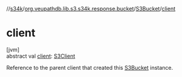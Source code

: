 //[s34k](../../../index.md)/[org.veupathdb.lib.s3.s34k.response.bucket](../index.md)/[S3Bucket](index.md)/[client](client.md)

# client

[jvm]\
abstract val [client](client.md): [S3Client](../../org.veupathdb.lib.s3.s34k/-s3-client/index.md)

Reference to the parent client that created this [S3Bucket](index.md) instance.
